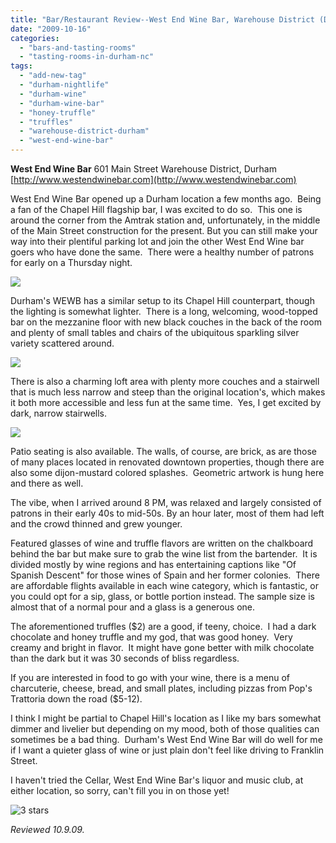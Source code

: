 ```yaml
---
title: "Bar/Restaurant Review--West End Wine Bar, Warehouse District (Durham)"
date: "2009-10-16"
categories:
  - "bars-and-tasting-rooms"
  - "tasting-rooms-in-durham-nc"
tags:
  - "add-new-tag"
  - "durham-nightlife"
  - "durham-wine"
  - "durham-wine-bar"
  - "honey-truffle"
  - "truffles"
  - "warehouse-district-durham"
  - "west-end-wine-bar"
---
```


**West End Wine Bar** 601 Main Street Warehouse District, Durham [http://www.westendwinebar.com](http://www.westendwinebar.com)

West End Wine Bar opened up a Durham location a few months ago.  Being a fan of the Chapel Hill flagship bar, I was excited to do so.  This one is around the corner from the Amtrak station and, unfortunately, in the middle of the Main Street construction for the present. But you can still make your way into their plentiful parking lot and join the other West End Wine bar goers who have done the same.  There were a healthy number of patrons for early on a Thursday night.

![](http://www.thegourmez.com/gourmez/photos/westend1.jpg)

Durham's WEWB has a similar setup to its Chapel Hill counterpart, though the lighting is somewhat lighter.  There is a long, welcoming, wood-topped bar on the mezzanine floor with new black couches in the back of the room and plenty of small tables and chairs of the ubiquitous sparkling silver variety scattered around.

![](http://www.thegourmez.com/gourmez/photos/westend2.jpg)

There is also a charming loft area with plenty more couches and a stairwell that is much less narrow and steep than the original location's, which makes it both more accessible and less fun at the same time.  Yes, I get excited by dark, narrow stairwells.

![](http://www.thegourmez.com/gourmez/photos/westend3.jpg)

Patio seating is also available. The walls, of course, are brick, as are those of many places located in renovated downtown properties, though there are also some dijon-mustard colored splashes.  Geometric artwork is hung here and there as well.

The vibe, when I arrived around 8 PM, was relaxed and largely consisted of patrons in their early 40s to mid-50s. By an hour later, most of them had left and the crowd thinned and grew younger.

Featured glasses of wine and truffle flavors are written on the chalkboard behind the bar but make sure to grab the wine list from the bartender.  It is divided mostly by wine regions and has entertaining captions like "Of Spanish Descent" for those wines of Spain and her former colonies.  There are affordable flights available in each wine category, which is fantastic, or you could opt for a sip, glass, or bottle portion instead. The sample size is almost that of a normal pour and a glass is a generous one.

The aforementioned truffles ($2) are a good, if teeny, choice.  I had a dark chocolate and honey truffle and my god, that was good honey.  Very creamy and bright in flavor.  It might have gone better with milk chocolate than the dark but it was 30 seconds of bliss regardless.

If you are interested in food to go with your wine, there is a menu of charcuterie, cheese, bread, and small plates, including pizzas from Pop's Trattoria down the road ($5-12).

I think I might be partial to Chapel Hill's location as I like my bars somewhat dimmer and livelier but depending on my mood, both of those qualities can sometimes be a bad thing.  Durham's West End Wine Bar will do well for me if I want a quieter glass of wine or just plain don't feel like driving to Franklin Street.

I haven't tried the Cellar, West End Wine Bar's liquor and music club, at either location, so sorry, can't fill you in on those yet!




<div class="caption">

![3 stars](http://s3.amazonaws.com/thegourmez-wpmedia/2009/02/rating_avocado1.gif "rating_avocado1")</div>


_Reviewed 10.9.09._
